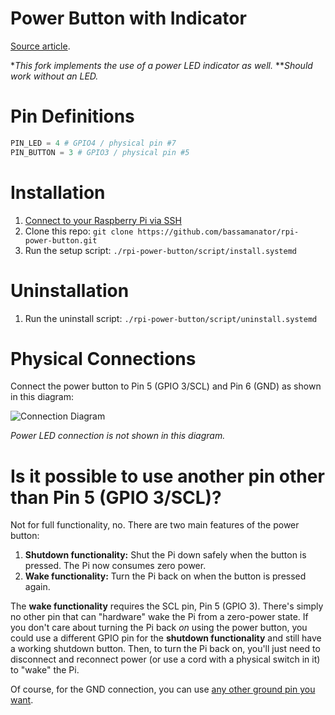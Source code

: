 # Power Button with Indicator

[Source article](https://howchoo.com/g/mwnlytk3zmm/how-to-add-a-power-button-to-your-raspberry-pi).

\*_This fork implements the use of a power LED indicator as well._
\*\*_Should work without an LED._

# Pin Definitions

```python
PIN_LED = 4 # GPIO4 / physical pin #7
PIN_BUTTON = 3 # GPIO3 / physical pin #5
```

# Installation

1. [Connect to your Raspberry Pi via SSH](https://howchoo.com/g/mgi3mdnlnjq/how-to-log-in-to-a-raspberry-pi-via-ssh)
2. Clone this repo: `git clone https://github.com/bassamanator/rpi-power-button.git`
3. Run the setup script: `./rpi-power-button/script/install.systemd`

# Uninstallation

1. Run the uninstall script: `./rpi-power-button/script/uninstall.systemd`

# Physical Connections

Connect the power button to Pin 5 (GPIO 3/SCL) and Pin 6 (GND) as shown in this diagram:

![Connection Diagram](https://raw.githubusercontent.com/Howchoo/pi-power-button/master/diagrams/pinout.png)

_Power LED connection is not shown in this diagram._

# Is it possible to use another pin other than Pin 5 (GPIO 3/SCL)?

Not for full functionality, no. There are two main features of the power button:

1. **Shutdown functionality:** Shut the Pi down safely when the button is pressed. The Pi now consumes zero power.
1. **Wake functionality:** Turn the Pi back on when the button is pressed again.

The **wake functionality** requires the SCL pin, Pin 5 (GPIO 3). There's simply no other pin that can "hardware" wake the Pi from a zero-power state. If you don't care about turning the Pi back _on_ using the power button, you could use a different GPIO pin for the **shutdown functionality** and still have a working shutdown button. Then, to turn the Pi back on, you'll just need to disconnect and reconnect power (or use a cord with a physical switch in it) to "wake" the Pi.

Of course, for the GND connection, you can use [any other ground pin you want](https://pinout.xyz/).
